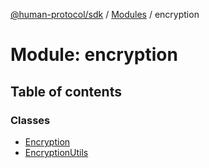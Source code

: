 [@human-protocol/sdk](../README.md) / [Modules](../modules.md) / encryption

# Module: encryption

## Table of contents

### Classes

- [Encryption](../classes/encryption.Encryption.md)
- [EncryptionUtils](../classes/encryption.EncryptionUtils.md)

